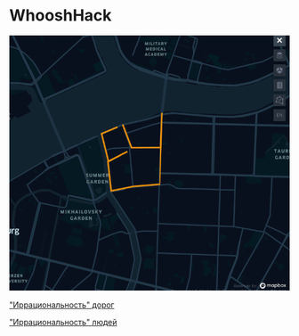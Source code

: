 # WhooshHack

![](src/images/2021-07-18-19-11-19.png)

["Иррациональность" дорог](https://kepler.gl/demo/map?mapUrl=https://dl.dropboxusercontent.com/s/q25uznc5qiv0xn9/keplergl_xbj91aj.json)



["Иррациональность" людей](https://kepler.gl/demo/map?mapUrl=https://dl.dropboxusercontent.com/s/2r3dbkovh9y9tqe/keplergl_6qvpfph.json)

